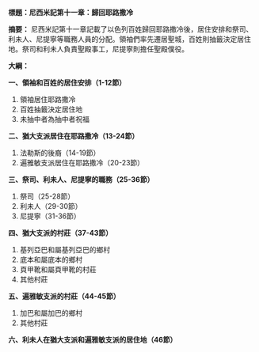 **標題：尼西米記第十一章：歸回耶路撒冷**

**摘要：**
尼西米記第十一章記載了以色列百姓歸回耶路撒冷後，居住安排和祭司、利未人、尼提寧等職務人員的分配。領袖們率先遷居聖城，百姓則抽籤決定居住地。祭司和利未人負責聖殿事工，尼提寧則擔任聖殿僕役。

**大綱：**

**一、領袖和百姓的居住安排（1-12節）**
1. 領袖居住耶路撒冷
2. 百姓抽籤決定居住地
3. 未抽中者為抽中者祝福

**二、猶大支派居住在耶路撒冷（13-24節）**
1. 法勒斯的後裔（14-19節）
2. 遍雅敏支派居住在耶路撒冷（20-23節）

**三、祭司、利未人、尼提寧的職務（25-36節）**
1. 祭司（25-28節）
2. 利未人（29-30節）
3. 尼提寧（31-36節）

**四、猶大支派的村莊（37-43節）**
1. 基列亞巴和屬基列亞巴的鄉村
2. 底本和屬底本的鄉村
3. 頁甲靴和屬頁甲靴的村莊
4. 其他村莊

**五、遍雅敏支派的村莊（44-45節）**
1. 加巴和屬加巴的鄉村
2. 其他村莊

**六、利未人在猶大支派和遍雅敏支派的居住地（46節）**